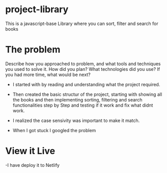 # project-library

This is a javascript-base Library where you can sort, filter and search for books

# The problem

Describe how you approached to problem, and what tools and techniques you used to solve it. How did you plan? What technologies did you use? If you had more time, what would be next?

- I started with by reading and understanding what the project required.

- Then created the basic structur of the project, starting with showing all the books and then implementing sorting, filtering and search functionalities step by Step and testing if it work and fix what didnt work.

- I realized the case sensivity was important to make it match.

- When I got stuck I googled the problem

# View it Live

-I have deploy it to Netlify
